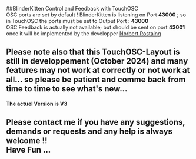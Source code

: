 ##BlinderKitten  Control and Feedback with TouchOSC   
OSC ports are set by default ! BlinderKitten is listening on Port **43000** ; so in TouchOSC the ports must be set to  Output Port : **43000**    
OSC Feedback is actually not available; but should be sent on port  **43001** once it will be implemented by the developper [Norbert Rostaing](https://github.com/norbertrostaing/)

Please note also that this TouchOSC-Layout is still in developpement (October 2024) and many features may not work at correctly or not work at all... so please be patient and comme back from time to time to see what's new...     
---
#### The actuel Version is  V3 
  
Please contact me if you have any suggestions, demands or requests and any help is always welcome !!   
Have Fun ...  
---